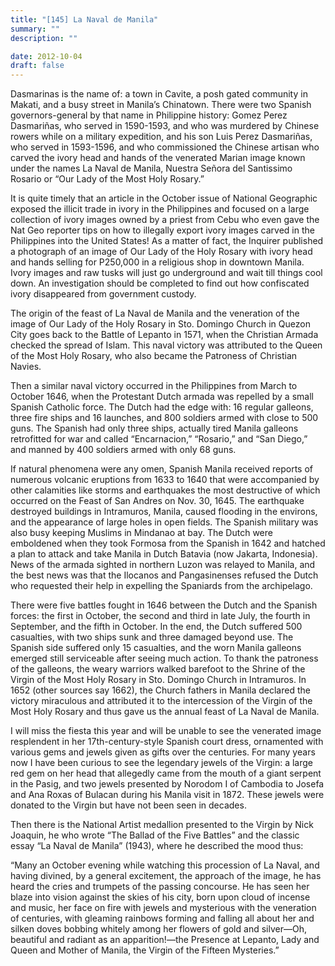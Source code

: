 ```yaml
---
title: "[145] La Naval de Manila"
summary: ""
description: ""

date: 2012-10-04
draft: false
---
```


Dasmarinas is the name of: a town in Cavite, a posh gated community in Makati, and a busy street in Manila’s Chinatown. There were two Spanish governors-general by that name in Philippine history: Gomez Perez Dasmariñas, who served in 1590-1593, and who was murdered by Chinese rowers while on a military expedition, and his son Luis Perez Dasmariñas, who served in 1593-1596, and who commissioned the Chinese artisan who carved the ivory head and hands of the venerated Marian image known under the names La Naval de Manila, Nuestra Señora del Santissimo Rosario or “Our Lady of the Most Holy Rosary.”

It is quite timely that an article in the October issue of National Geographic exposed the illicit trade in ivory in the Philippines and focused on a large collection of ivory images owned by a priest from Cebu who even gave the Nat Geo reporter tips on how to illegally export ivory images carved in the Philippines into the United States! As a matter of fact, the Inquirer published a photograph of an image of Our Lady of the Holy Rosary with ivory head and hands selling for P250,000 in a religious shop in downtown Manila. Ivory images and raw tusks will just go underground and wait till things cool down. An investigation should be completed to find out how confiscated ivory disappeared from government custody.

The origin of the feast of La Naval de Manila and the veneration of the image of Our Lady of the Holy Rosary in Sto. Domingo Church in Quezon City goes back to the Battle of Lepanto in 1571, when the Christian Armada checked the spread of Islam. This naval victory was attributed to the Queen of the Most Holy Rosary, who also became the Patroness of Christian Navies.

Then a similar naval victory occurred in the Philippines from March to October 1646, when the Protestant Dutch armada was repelled by a small Spanish Catholic force. The Dutch had the edge with: 16 regular galleons, three fire ships and 16 launches, and 800 soldiers armed with close to 500 guns. The Spanish had only three ships, actually tired Manila galleons retrofitted for war and called “Encarnacion,” “Rosario,” and “San Diego,” and manned by 400 soldiers armed with only 68 guns.

If natural phenomena were any omen, Spanish Manila received reports of numerous volcanic eruptions from 1633 to 1640 that were accompanied by other calamities like storms and earthquakes the most destructive of which occurred on the Feast of San Andres on Nov. 30, 1645. The earthquake destroyed buildings in Intramuros, Manila, caused flooding in the environs, and the appearance of large holes in open fields. The Spanish military was also busy keeping Muslims in Mindanao at bay. The Dutch were emboldened when they took Formosa from the Spanish in 1642 and hatched a plan to attack and take Manila in Dutch Batavia (now Jakarta, Indonesia). News of the armada sighted in northern Luzon was relayed to Manila, and the best news was that the Ilocanos and Pangasinenses refused the Dutch who requested their help in expelling the Spaniards from the archipelago.

There were five battles fought in 1646 between the Dutch and the Spanish forces: the first in October, the second and third in late July, the fourth in September, and the fifth in October. In the end, the Dutch suffered 500 casualties, with two ships sunk and three damaged beyond use. The Spanish side suffered only 15 casualties, and the worn Manila galleons emerged still serviceable after seeing much action. To thank the patroness of the galleons, the weary warriors walked barefoot to the Shrine of the Virgin of the Most Holy Rosary in Sto. Domingo Church in Intramuros. In 1652 (other sources say 1662), the Church fathers in Manila declared the victory miraculous and attributed it to the intercession of the Virgin of the Most Holy Rosary and thus gave us the annual feast of La Naval de Manila.

I will miss the fiesta this year and will be unable to see the venerated image resplendent in her 17th-century-style Spanish court dress, ornamented with various gems and jewels given as gifts over the centuries. For many years now I have been curious to see the legendary jewels of the Virgin: a large red gem on her head that allegedly came from the mouth of a giant serpent in the Pasig, and two jewels presented by Norodom I of Cambodia to Josefa and Ana Roxas of Bulacan during his Manila visit in 1872. These jewels were donated to the Virgin but have not been seen in decades.

Then there is the National Artist medallion presented to the Virgin by Nick Joaquin, he who wrote “The Ballad of the Five Battles” and the classic essay “La Naval de Manila” (1943), where he described the mood thus:

“Many an October evening while watching this procession of La Naval, and having divined, by a general excitement, the approach of the image, he has heard the cries and trumpets of the passing concourse. He has seen her blaze into vision against the skies of his city, born upon cloud of incense and music, her face on fire with jewels and mysterious with the veneration of centuries, with gleaming rainbows forming and falling all about her and silken doves bobbing whitely among her flowers of gold and silver—Oh, beautiful and radiant as an apparition!—the Presence at Lepanto, Lady and Queen and Mother of Manila, the Virgin of the Fifteen Mysteries.”
